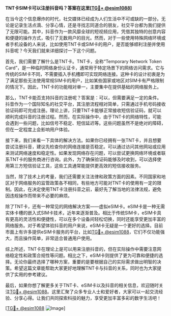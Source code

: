 **TNT卡SIM卡可以注册抖音吗？答案在这里[[TG💪+ @esim1088](https://t.me/s/esim1088)]**

在当今这个信息爆炸的时代，社交媒体已经成为人们生活中不可或缺的一部分。无论是记录生活点滴、分享心情，还是寻找志同道合的朋友，社交平台都为我们提供了无限可能。其中，抖音作为一款风靡全球的短视频应用，凭借其独特的创意内容和便捷的操作方式，吸引了无数用户的目光。然而，对于一些使用特殊网络环境或者手机设备的人来说，比如使用TNT卡或SIM卡的用户，是否能够顺利注册并使用抖音呢？今天我们就来详细探讨一下这个问题。

首先，我们需要了解什么是TNT卡。TNT卡，全称“Temporary Network Token Card”，是一种临时网络身份认证卡，通常用于特定场景下的网络访问需求。它与传统的SIM卡不同，不需要插入手机槽即可实现网络连接。这种卡的设计初衷是为了满足那些无法使用常规SIM卡的用户，比如某些国家或地区对SIM卡有严格限制的情况下。因此，TNT卡的功能相对单一，主要集中在提供基础的网络服务上。

那么，TNT卡能否支持抖音的注册呢？答案是：可以，但需要满足一定的条件。抖音作为一个国际知名的社交平台，其注册流程相对简单，只需通过手机号码接收验证码即可完成注册。理论上讲，只要TNT卡能够正常接收短信验证码，就可以顺利完成抖音的注册过程。然而，在实际操作中，由于TNT卡的网络特性，可能会遇到一些问题，比如信号不稳定、短信延迟等。这些问题虽然不是绝对的障碍，但在一定程度上会影响用户体验。

接下来，我们来看一下具体的解决方法。如果你已经拥有一张TNT卡，并且想要尝试注册抖音，建议先检查你的网络连接是否稳定。可以通过访问其他网站或应用来测试网络速度和稳定性。如果发现网络存在问题，可以尝试更换网络环境或者联系TNT卡的服务商进行咨询。此外，为了确保验证码能够及时收到，可以选择使用第三方短信验证工具，这些工具通常能提供更高效的短信接收服务。

当然，除了技术上的考量，我们还需要关注法律和政策方面的因素。不同国家和地区对于网络服务的监管政策各不相同，有些地方可能对TNT卡的使用有一定的限制。因此，在决定使用TNT卡注册抖音之前，最好先了解当地的法律法规，避免因违规操作而带来不必要的麻烦。

除了TNT卡，还有一种常见的网络解决方案——虚拟eSIM卡。eSIM卡是一种无需实体卡槽的嵌入式SIM卡技术，近年来逐渐普及。相比于传统SIM卡，eSIM卡具有更高的灵活性和便捷性，可以在多个设备间轻松切换，同时还能享受更加丰富的网络服务。对于希望体验抖音的用户来说，eSIM卡无疑是一个更好的选择。目前市面上有许多提供eSIM卡服务的平台，比如[TG💪+ @esim1088](https://t.me/s/esim1088)，它们不仅功能强大，而且操作简单，非常适合普通用户使用。

综上所述，TNT卡在理论上是可以用来注册抖音的，但在实际操作中需要注意网络稳定性和政策合规性等问题。相比之下，eSIM卡则提供了更为可靠和便捷的选择。无论你最终选择了哪种方案，重要的是要根据自己的实际需求做出明智的决策。希望这篇文章能帮助大家更好地理解TNT卡与抖音的关系，同时也为大家提供了实用的参考建议。

最后，如果你想了解更多关于TNT卡、eSIM卡以及抖音的相关信息，欢迎随时关注[TG💪+ @esim1088](https://t.me/s/esim1088)。这里汇聚了众多专业人士和爱好者，大家可以一起交流经验、分享心得。让我们共同探索科技的魅力，享受更加丰富多彩的数字生活吧！

[[TG💪+ @esim1088](https://t.me/s/esim1088) ![Image](https://i.postimg.cc/4NQfJmqS/Snipaste-2025-05-13-00-14-12.png)]